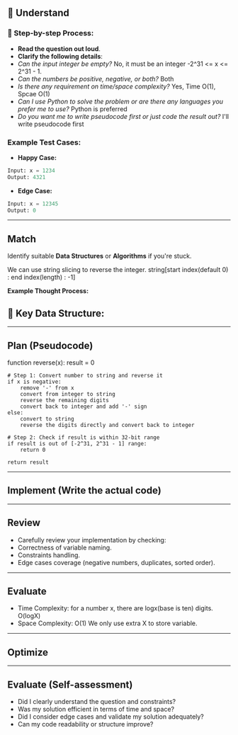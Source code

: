 ## 📖 Understand

### 📌 Step-by-step Process:

- **Read the question out loud**.
- **Clarify the following details**:
 - _Can the input integer be empty?_ No, it must be an integer -2^31 <= x <= 2^31 - 1.
 - _Can the numbers be positive, negative, or both?_ Both
 - _Is there any requirement on time/space complexity?_ Yes, Time O(1), Spcae O(1)
 - _Can I use Python to solve the problem or are there any languages you prefer me to use?_ Python is preferred
 - _Do you want me to write pseudocode first or just code the result out?_ I'll write pseudocode first

### Example Test Cases:

- **Happy Case:**

 ```python
 Input: x = 1234
 Output: 4321
 ```

- **Edge Case:**
 ```python
 Input: x = 12345
 Output: 0 
 ```

---

## Match

Identify suitable **Data Structures** or **Algorithms** if you're stuck.

We can use string slicing to reverse the integer.
string[start index(default 0) : end index(length) : -1]


**Example Thought Process:**

## 🔑 Key Data Structure:



---

## Plan (Pseudocode)

function reverse(x):
    result = 0
    
    # Step 1: Convert number to string and reverse it
    if x is negative:
        remove '-' from x
        convert from integer to string 
        reverse the remaining digits
        convert back to integer and add '-' sign
    else:
        convert to string
        reverse the digits directly and convert back to integer
    
    # Step 2: Check if result is within 32-bit range
    if result is out of [-2^31, 2^31 - 1] range:
        return 0
    
    return result



---

## Implement (Write the actual code)



---

## Review

- Carefully review your implementation by checking:
 - Correctness of variable naming.
 - Constraints handling.
 - Edge cases coverage (negative numbers, duplicates, sorted order).

---

## Evaluate

- Time Complexity: for a number x, there are logx(base is ten) digits. O(logX)
- Space Complexity: O(1) We only use extra X to store variable.

---

## Optimize

---

## Evaluate (Self-assessment)

- Did I clearly understand the question and constraints?
- Was my solution efficient in terms of time and space?
- Did I consider edge cases and validate my solution adequately?
- Can my code readability or structure improve?

